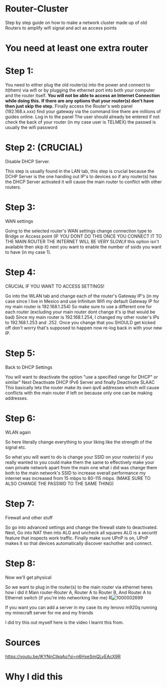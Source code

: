 # Router-Cluster
Step by step guide on how to make a network cluster made up of old Routers to amplify wifi signal and act as access points

# You need at least one extra router

# Step 1:
You need to either plug the old router(s) into the power and connect to it(them)
via wifi or by plugging the ethernet port into both your computer and the router itself. **You will not be able to access an Internet Connection while doing this.**
**If there are any options that your router(s) don't have then just skip the step.**
Finally access the Router's web panel (192.168.x.xxx) find your gateway via the command line there are millions of guides online.
Log in to the panel The user should already be entered if not check the back of your router (in my case user is TELMEX) the passwd is usually the wifi password

# Step 2: (CRUCIAL)
Disable DHCP Server.

This step is usually found in the LAN tab, this step is crucial because the DCHP Server is the one handing out IP's to devices so if any router(s) has the DHCP Server activated it will cause the main router to conflict with other routers.

# Step 3:
WAN settings

Going to the selected router's WAN settings change connection type to Bridge or Access point (IF YOU DONT DO THIS ONCE YOU CONNECT IT TO THE MAIN ROUTER THE INTERNET WILL BE VERY SLOW,if this option isn't available then skip it) next you want to enable the number of ssids you want to have (in my case 1).

# Step 4: 
CRUCIAL IF YOU WANT TO ACCESS SETTINGS!

Go into the WLAN tab and change each of the router's Gateway IP's (in my case since I live in Mexico and use Infinitum Wifi my default Gateway IP for my main router is 192.168.1.254)
 So make sure to use a different one for each router (excluding your main router
dont change it's ip that would be bad) Since my main router is 192.168.1.254, I changed my other router's IPs to 192.168.1.253 and .252. Once you change that you SHOULD get kicked
off don't worry that's supposed to happen now re-log back in with your new IP.

# Step 5:
Back to DHCP Settings

You will want to deactivate the option "use a specified range for DHCP" or similar" Next Deactivate DHCP IPv6 Server and finally Deactivate SLAAC This basically lets the router make its own ipv6 addresses which will cause conflicts with the main router if left on because only one can be making addresses.

# Step 6:
WLAN again

So here literally change everything to your liking like the strength of the signal etc.

So what you will want to do is change your SSID on your router(s) if you really wanted to you could make them the same to effectively make your own private network apart from the main one what i did was change them both to the main network's SSID to increase overall performance my internet was increased from 15 mbps to 80-115 mbps. (MAKE SURE TO ALSO CHANGE THE PASSWD TO THE SAME THING)

# Step 7:
Firewall and other stuff

So go into advanced settings and change the firewall state to deactivated.
Next, Go into NAT then into ALG and uncheck all squares ALG is a securitt feature that inspects work traffic. Finally make sure UPnP is on, UPnP makes it so that devices automatically discover eachother and connect.

# Step 8:
Now we'll get physical

So we want to plug in the router(s) to the main router via ethernet heres how i did it 
Main router-Router A, Router A to Router B, And Router A to Ethernet switch (if you're into networking like me)
R![1000002699](https://github.com/user-attachments/assets/03fdcb79-c69f-4535-a75c-9c07f32bd365)

If you want you can add a server in my case its my lenovo m920q running my minecraft server for me and my friends

I did try this out myself here is the video I learnt this from.

# Sources 
https://youtu.be/lKYNnCtkqAo?si=n6HxeSmQLyEAcX9R

# Why I did this



